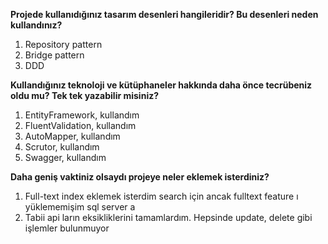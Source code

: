 **Projede kullanıdığınız tasarım desenleri hangileridir? Bu desenleri neden kullandınız?**

 1. Repository pattern
 2. Bridge pattern
 3. DDD

**Kullandığınız teknoloji ve kütüphaneler hakkında daha önce tecrübeniz oldu mu? Tek tek
yazabilir misiniz?**

 1. EntityFramework, kullandım
 2. FluentValidation, kullandım
 3. AutoMapper, kullandım
 4. Scrutor, kullandım
 5. Swagger, kullandım

**Daha geniş vaktiniz olsaydı projeye neler eklemek isterdiniz?**

 1. Full-text index eklemek isterdim search için ancak fulltext feature ı yüklememişim sql server a 
 2. Tabii api ların eksikliklerini tamamlardım. Hepsinde update, delete gibi işlemler bulunmuyor

